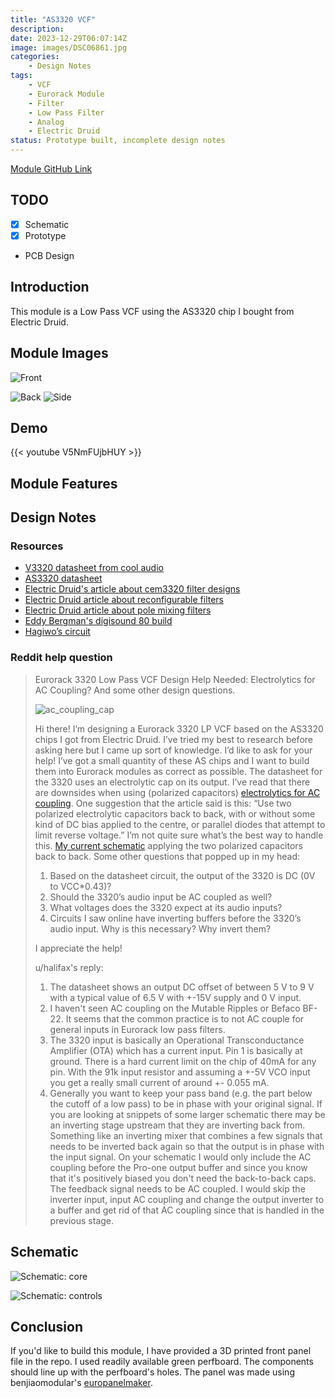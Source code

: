```yaml
---
title: "AS3320 VCF"
description: 
date: 2023-12-29T06:07:14Z
image: images/DSC06861.jpg
categories:
    - Design Notes
tags:
    - VCF
    - Eurorack Module
    - Filter
    - Low Pass Filter
    - Analog
    - Electric Druid
status: Prototype built, incomplete design notes
---
```


[Module GitHub Link](https://github.com/DIYSynthMNL/Eurorack-3320-VCF)

## TODO

- [x] Schematic
- [x] Prototype
- PCB Design

## Introduction

This module is a Low Pass VCF using the AS3320 chip I bought from Electric Druid.

## Module Images

![Front](images/DSC06861.jpg)

![Back](images/DSC06863.jpg) ![Side](images/DSC06864.jpg)

## Demo

{{< youtube V5NmFUjbHUY >}}

## Module Features

## Design Notes

### Resources

- [V3320 datasheet from cool audio](https://www.coolaudio.com/docs/Cool%20Audio_Data_Sheet_V3320_VCF.pdf)
- [AS3320 datasheet](https://electricdruid.net/wp-content/uploads/2017/06/AS3320.pdf)
- [Electric Druid's article about cem3320 filter designs](https://electricdruid.net/cem3320-filter-designs/)
- [Electric Druid article about reconfigurable filters](https://electricdruid.net/multimode-filters-part-1-reconfigurable-filters/)
- [Electric Druid article about pole mixing filters](https://electricdruid.net/multimode-filters-part-2-pole-mixing-filters/)
- [Eddy Bergman's digisound 80 build](https://www.eddybergman.com/2020/03/synthesizer-build-part-23-digisound-80.html)
- [Hagiwo’s circuit](https://note.com/solder_state/n/n372399e1a0f2)

### Reddit help question

> Eurorack 3320 Low Pass VCF Design Help Needed: Electrolytics for AC Coupling? And some other design questions.
>
>![ac_coupling_cap](ac_coupling_cap.png)
>
>Hi there! I’m designing a Eurorack 3320 LP VCF based on the AS3320 chips I got from Electric Druid. I’ve tried my best to research before asking here but I came up sort of knowledge. I’d like to ask for your help! I’ve got a small quantity of these AS chips and I want to build them into Eurorack modules as correct as possible.
>The datasheet for the 3320 uses an electrolytic cap on its output. I’ve read that there are downsides when using (polarized capacitors) [electrolytics for AC coupling](https://northcoastsynthesis.com/news/electrolytics-for-ac-coupling/).
>One suggestion that the article said is this: “Use two polarized electrolytic capacitors back to back, with or without some kind of DC bias applied to the centre, or parallel diodes that attempt to limit reverse voltage.”
>I’m not quite sure what’s the best way to handle this.
>[My current schematic](https://github.com/DIYSynthMNL/Eurorack-3320-VCF/blob/main/Schematic%20PDFs/3320-VCF-Schematic-Rev0.1.0.pdf) applying the two polarized capacitors back to back.
>Some other questions that popped up in my head:
>
>1. Based on the datasheet circuit, the output of the 3320 is DC (0V to VCC*0.43)?
>2. Should the 3320’s audio input be AC coupled as well?
>3. What voltages does the 3320 expect at its audio inputs?
>4. Circuits I saw online have inverting buffers before the 3320’s audio input. Why is this necessary? Why invert them?
>  
>I appreciate the help!
>
>u/halifax's reply:
>
>1. The datasheet shows an output DC offset of between 5 V to 9 V with a typical value of 6.5 V with +-15V supply and 0 V input.
>2. I haven't seen AC coupling on the Mutable Ripples or Befaco BF-22. It seems that the common practice is to not AC couple for general inputs in Eurorack low pass filters.
>3. The 3320 input is basically an Operational Transconductance Amplifier (OTA) which has a current input. Pin 1 is basically at ground. There is a hard current limit on the chip of 40mA for any pin. With the 91k input resistor and assuming a +-5V VCO input you get a really small current of around +- 0.055 mA.
>4. Generally you want to keep your pass band (e.g. the part below the cutoff of a low pass) to be in phase with your original signal. If you are looking at snippets of some larger schematic there may be an inverting stage upstream that they are inverting back from. Something like an inverting mixer that combines a few signals that needs to be inverted back again so that the output is in phase with the input signal.
>On your schematic I would only include the AC coupling before the Pro-one output buffer and since you know that it's positively biased you don't need the back-to-back caps. The feedback signal needs to be AC coupled. I would skip the inverter input, input AC coupling and change the output inverter to a buffer and get rid of that AC coupling since that is handled in the previous stage.

## Schematic

![Schematic: core](images/3320-VCF_Schematic-Rev-0.1.5_3.jpg)

![Schematic: controls](images/3320-VCF_Schematic-Rev-0.1.5_2.jpg)

## Conclusion

If you'd like to build this module, I have provided a 3D printed front panel file in the repo. I used readily available green perfboard. The components should line up with the perfboard's holes. The panel was made using benjiaomodular's [europanelmaker](https://github.com/benjiaomodular/EuroPanelMaker).
